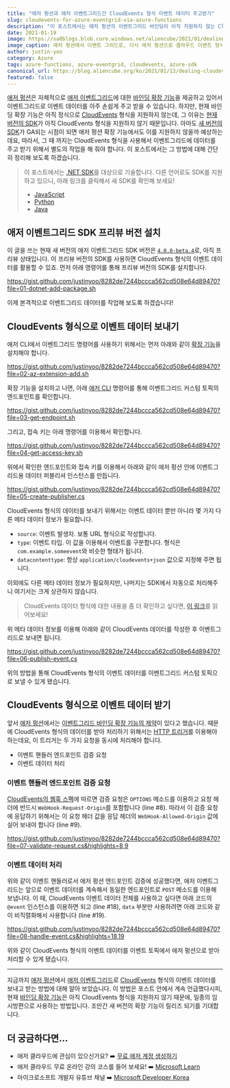 ```yaml
---
title: "애저 펑션과 애저 이벤트그리드간 CloudEvents 형식 이벤트 데이터 주고받기"
slug: cloudevents-for-azure-eventgrid-via-azure-functions
description: "이 포스트에서는 애저 펑션의 이벤트그리드 바인딩이 아직 지원하지 않는 CloudEvents 형식의 이벤트 데이터를 다루는 방법에 대해 알아봅니다."
date: 2021-01-19
image: https://sa0blogs.blob.core.windows.net/aliencube/2021/01/dealing-cloudevents-with-azure-functions-for-azure-eventgrid-00.png
image_caption: 애저 펑션에서 이벤트 그리드로, 다시 애저 펑션으로 클라우드 이벤트 형식 데이터 이동
author: justin-yoo
category: Azure
tags: azure-functions, azure-eventgrid, cloudevents, azure-sdk
canonical_url: https://blog.aliencube.org/ko/2021/01/13/dealing-cloudevents-with-azure-functions-for-azure-eventgrid/
featured: false
---
```


[애저 펑션][az fncapp]은 자체적으로 [애저 이벤트그리드][az evtgrd]에 대한 [바인딩 확장 기능][az fncapp binding evtgrd]을 제공하고 있어서 이벤트그리드로 이벤트 데이터를 아주 손쉽게 주고 받을 수 있습니다. 하지만, 현재 바인딩 확장 기능은 아직 정식으로 [CloudEvents][ce] 형식을 지원하지 않는데, 그 이유는 [현재 버전의 SDK][nuget evtgrd legacy]가 아직 CloudEvents 형식을 지원하지 않기 때문입니다. 아마도 [새 버전의 SDK][nuget evtgrd new]가 GA되는 시점이 되면 애저 펑션 확장 기능에서도 이를 지원하지 않을까 예상하는데요, 따라서, 그 때 까지는 CloudEvents 형식을 사용해서 이벤트그리드에 데이터를 주고 받기 위해서 별도의 작업을 해 줘야 합니다. 이 포스트에서는 그 방법에 대해 간단히 정리해 보도록 하겠습니다.

> 이 포스트에서는 [.NET SDK][az sdk evtgrd dotnet]를 대상으로 기술합니다. 다른 언어로도 SDK를 지원하고 있으니, 아래 링크를 클릭해서 새 SDK를 확인해 보세요!
>
> * [JavaScript][az sdk evtgrd js]
> * [Python][az sdk evtgrd python]
> * [Java][az sdk evtgrd java]


## 애저 이벤트그리드 SDK 프리뷰 버전 설치 ##

이 글을 쓰는 현재 새 버전의 애저 이벤트그리드 SDK 버전은 [`4.0.0-beta.4`][nuget evtgrd new]로, 아직 프리뷰 상태입니다. 이 프리뷰 버전의 SDK를 사용하면 CloudEvents 형식의 이벤트 데이터를 활용할 수 있죠. 먼저 아래 명령어를 통해 프리뷰 버전의 SDK를 설치합니다.

https://gist.github.com/justinyoo/8282de7244bccca562cd508e64d89470?file=01-dotnet-add-package.sh

이제 본격적으로 이벤트그리드 데이터를 작업해 보도록 하겠습니다!


## CloudEvents 형식으로 이벤트 데이터 보내기 ##

애저 CLI에서 이벤트그리드 명령어를 사용하기 위해서는 먼저 아래와 같이 [확장 기능][az cli extensions]을 설치해야 합니다.

https://gist.github.com/justinyoo/8282de7244bccca562cd508e64d89470?file=02-az-extension-add.sh

확장 기능을 설치하고 나면, 아래 [애저 CLI][az cli] 명령어를 통해 이벤트그리드 커스텀 토픽의 엔드포인트를 확인합니다.

https://gist.github.com/justinyoo/8282de7244bccca562cd508e64d89470?file=03-get-endpoint.sh

그리고, 접속 키는 아래 명령어를 이용해서 확인합니다.

https://gist.github.com/justinyoo/8282de7244bccca562cd508e64d89470?file=04-get-access-key.sh

위에서 확인한 엔드포인트와 접속 키를 이용해서 아래와 같이 애저 펑션 안에 이벤트그리드용 데이터 퍼블리셔 인스턴스를 만듭니다.

https://gist.github.com/justinyoo/8282de7244bccca562cd508e64d89470?file=05-create-publisher.cs

CloudEvents 형식의 데이터를 보내기 위해서는 이벤트 데이터 뿐만 아니라 몇 가지 다른 메타 데이터 정보가 필요합니다.

* `source`: 이벤트 발생자. 보통 URL 형식으로 작성합니다.
* `type`: 이벤트 타입. 이 값을 이용해서 이벤트를 구분합니다. 형식은 `com.example.someevent`와 비슷한 형태가 됩니다.
* `datacontenttype`: 항상 `application/cloudevents+json` 값으로 지정해 주면 됩니다.

이외에도 다른 메타 데이터 정보가 필요하지만, 나머지는 SDK에서 자동으로 처리해주니 여기서는 크게 상관하지 않습니다.

> CloudEvents 데이터 형식에 대한 내용을 좀 더 확인하고 싶다면, [이 링크][ce spec json]를 읽어보세요!

위 메타 데이터 정보를 이용해 아래와 같이 CloudEvents 데이터를 작성한 후 이벤트그리드로 보내면 됩니다.

https://gist.github.com/justinyoo/8282de7244bccca562cd508e64d89470?file=06-publish-event.cs

위의 방법을 통해 CloudEvents 형식의 이벤트 데이터를 이벤트그리드 커스텀 토픽으로 보낼 수 있게 됐습니다.


## CloudEvents 형식으로 이벤트 데이터 받기 ##

앞서 [애저 펑션][az fncapp]에서는 [이벤트그리드 바인딩 확장 기능의 제약][az fncapp binding evtgrd]이 있다고 했습니다. 때문에 CloudEvents 형식의 데이터를 받아 처리하기 위해서는 [HTTP 트리거][az fncapp trigger http]를 이용해야 하는데요, 이 트리거는 두 가지 요청을 동시에 처리해야 합니다.

* 이벤트 핸들러 엔드포인트 검증 요청
* 이벤트 데이터 처리


### 이벤트 핸들러 엔드포인트 검증 요청 ###

[CloudEvents의 웹훅 스펙][ce spec webhook]에 따르면 검증 요청은 `OPTIONS` 메소드를 이용하고 요청 헤더에 반드시 `WebHook-Request-Origin`를 포함합니다 (line #8). 따라서 이 검증 요청에 응답하기 위해서는 이 요청 헤더 값을 응답 헤더의 `WebHook-Allowed-Origin` 값에 실어 보내야 합니다 (line #9).

https://gist.github.com/justinyoo/8282de7244bccca562cd508e64d89470?file=07-validate-request.cs&highlights=8,9


### 이벤트 데이터 처리 ###

위와 같이 이벤트 핸들러로서 애저 펑션 엔드포인트 검증에 성공했다면, 애저 이벤트그리드는 앞으로 이벤트 데이터를 계속해서 동일한 엔드포인트로 `POST` 메소드를 이용해 보냅니다. 이 때, CloudEvents 이벤트 데이터 전체를 사용하고 싶다면 아래 코드의 `@event` 인스턴스를 이용하면 되고 (line #18), `data` 부분만 사용하려면 아래 코드와 같이 비직렬화해서 사용합니다 (line #19).

https://gist.github.com/justinyoo/8282de7244bccca562cd508e64d89470?file=08-handle-event.cs&highlights=18,19

위와 같이 CloudEvents 형식의 이벤트 데이터를 이벤트 토픽에서 애저 펑션으로 받아 처리할 수 있게 됐습니다.

---

지금까지 [애저 펑션][az fncapp]에서 [애저 이벤트그리드][az evtgrd]로 [CloudEvents][ce] 형식의 이벤트 데이터를 보내고 받는 방법에 대해 알아 보았습니다. 이 방법은 포스트 안에서 계속 언급했다시피, 현재 [바인딩 확장 기능][az fncapp binding evtgrd]은 아직 CloudEvents 형식을 지원하지 않기 때문에, 일종의 임시방편으로 사용하는 방법입니다. 조만간 새 버전의 확장 기능이 릴리즈 되기를 기대합니다.


## 더 궁금하다면... ##

* 애저 클라우드에 관심이 있으신가요? ➡️ [무료 애저 계정 생성하기][az account free]
* 애저 클라우드 무료 온라인 강의 코스를 들어 보세요! ➡️ [Microsoft Learn][ms learn]
* 마이크로소프트 개발자 유튜브 채널 ➡️ [Microsoft Developer Korea][yt msdevkr]


[az account free]: https://azure.microsoft.com/ko-kr/free/?WT.mc_id=dotnet-12565-juyoo
[az devops free]: https://azure.microsoft.com/ko-kr/services/devops/?WT.mc_id=dotnet-12565-juyoo
[ms learn]: https://docs.microsoft.com/ko-kr/learn/?WT.mc_id=dotnet-12565-juyoo
[yt msdevkr]: https://www.youtube.com/channel/UCdgR-b2t7Byu_UGrHnu-T0g

[az cli]: https://docs.microsoft.com/ko-kr/cli/azure/what-is-azure-cli?WT.mc_id=dotnet-12565-juyoo
[az cli extensions]: https://docs.microsoft.com/ko-kr/cli/azure/azure-cli-extensions-list?WT.mc_id=dotnet-12565-juyoo

[az fncapp]: https://docs.microsoft.com/ko-kr/azure/azure-functions/functions-overview?WT.mc_id=dotnet-12565-juyoo
[az fncapp binding evtgrd]: https://docs.microsoft.com/ko-kr/azure/azure-functions/functions-bindings-event-grid?WT.mc_id=dotnet-12565-juyoo
[az fncapp trigger http]: https://docs.microsoft.com/ko-kr/azure/azure-functions/functions-bindings-http-webhook-trigger?tabs=csharp&WT.mc_id=dotnet-12565-juyoo

[az evtgrd]: https://docs.microsoft.com/ko-kr/azure/event-grid/overview?WT.mc_id=dotnet-12565-juyoo
[az evtgrd topic custom]: https://docs.microsoft.com/ko-kr/azure/event-grid/custom-topics?WT.mc_id=dotnet-12565-juyoo

[nuget evtgrd legacy]: https://www.nuget.org/packages/Microsoft.Azure.EventGrid/
[nuget evtgrd new]: https://www.nuget.org/packages/Azure.Messaging.EventGrid/

[az sdk evtgrd dotnet]: https://github.com/Azure/azure-sdk-for-net/tree/master/sdk/eventgrid/Azure.Messaging.EventGrid
[az sdk evtgrd js]: https://github.com/Azure/azure-sdk-for-js/tree/master/sdk/eventgrid/eventgrid
[az sdk evtgrd python]: https://github.com/Azure/azure-sdk-for-python/tree/master/sdk/eventgrid/azure-eventgrid
[az sdk evtgrd java]: https://github.com/Azure/azure-sdk-for-java/tree/master/sdk/eventgrid/azure-messaging-eventgrid

[ce]: https://cloudevents.io/
[ce spec json]: https://github.com/cloudevents/spec/blob/v1.0/json-format.md#23-examples
[ce spec webhook]: https://github.com/cloudevents/spec/blob/v1.0/http-webhook.md#4-abuse-protection
